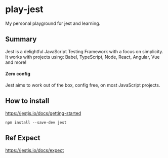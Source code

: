 # play-jest

My personal playground for jest and learning.


## Summary

Jest is a delightful JavaScript Testing Framework with a focus on simplicity. <br>
It works with projects using: Babel, TypeScript, Node, React, Angular, Vue and more! <br>

#### Zero config
Jest aims to work out of the box, config free, on most JavaScript projects.

## How to install
https://jestjs.io/docs/getting-started
```
npm install --save-dev jest
```

## Ref Expect
https://jestjs.io/docs/expect
